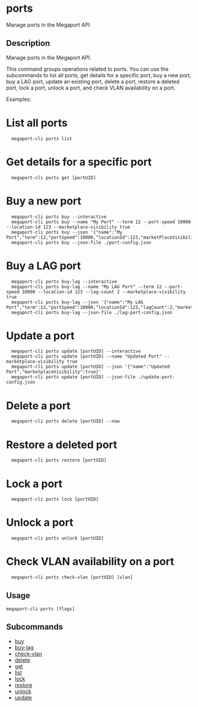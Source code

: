 # ports

Manage ports in the Megaport API

## Description

Manage ports in the Megaport API.

This command groups operations related to ports. You can use the subcommands 
to list all ports, get details for a specific port, buy a new port, buy a LAG port,
update an existing port, delete a port, restore a deleted port, lock a port, unlock a port,
and check VLAN availability on a port.

Examples:
  # List all ports
```
  megaport-cli ports list
```

  # Get details for a specific port
```
  megaport-cli ports get [portUID]
```

  # Buy a new port
```
  megaport-cli ports buy --interactive
  megaport-cli ports buy --name "My Port" --term 12 --port-speed 10000 --location-id 123 --marketplace-visibility true
  megaport-cli ports buy --json '{"name":"My Port","term":12,"portSpeed":10000,"locationId":123,"marketPlaceVisibility":true}'
  megaport-cli ports buy --json-file ./port-config.json
```

  # Buy a LAG port
```
  megaport-cli ports buy-lag --interactive
  megaport-cli ports buy-lag --name "My LAG Port" --term 12 --port-speed 10000 --location-id 123 --lag-count 2 --marketplace-visibility true
  megaport-cli ports buy-lag --json '{"name":"My LAG Port","term":12,"portSpeed":10000,"locationId":123,"lagCount":2,"marketPlaceVisibility":true}'
  megaport-cli ports buy-lag --json-file ./lag-port-config.json
```

  # Update a port
```
  megaport-cli ports update [portUID] --interactive
  megaport-cli ports update [portUID] --name "Updated Port" --marketplace-visibility true
  megaport-cli ports update [portUID] --json '{"name":"Updated Port","marketplaceVisibility":true}'
  megaport-cli ports update [portUID] --json-file ./update-port-config.json
```

  # Delete a port
```
  megaport-cli ports delete [portUID] --now
```

  # Restore a deleted port
```
  megaport-cli ports restore [portUID]
```

  # Lock a port
```
  megaport-cli ports lock [portUID]
```

  # Unlock a port
```
  megaport-cli ports unlock [portUID]
```

  # Check VLAN availability on a port
```
  megaport-cli ports check-vlan [portUID] [vlan]
```



## Usage

```
megaport-cli ports [flags]
```









## Subcommands

* [buy](megaport-cli_ports_buy.md)
* [buy-lag](megaport-cli_ports_buy-lag.md)
* [check-vlan](megaport-cli_ports_check-vlan.md)
* [delete](megaport-cli_ports_delete.md)
* [get](megaport-cli_ports_get.md)
* [list](megaport-cli_ports_list.md)
* [lock](megaport-cli_ports_lock.md)
* [restore](megaport-cli_ports_restore.md)
* [unlock](megaport-cli_ports_unlock.md)
* [update](megaport-cli_ports_update.md)

